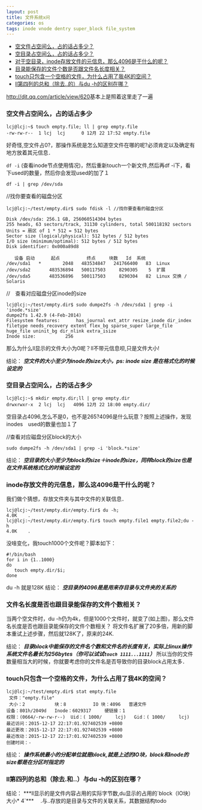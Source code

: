 ```yaml
---
layout: post
title: 文件系统x问
categories: os
tags: inode vnode dentry super_block file_system
---
```


*   [空文件占空间么，占的话占多少？](#empty_file)
*   [空目录占空间么，占的话占多少？](#empty_directory)
*   [对于空目录，inode存放文件的元信息，那么4096是干什么的呢？](#directory_4096)
*   [目录能保存的文件个数是否跟文件名长度相关？](#directory_and_file)
*   [touch只包含一个空格的文件，为什么占用了我4K的空间？](#empty_file_4k)
*   [ll第四列的总和（除去..的）与du -h的区别在哪？](#ll_and_du)


<http://djt.qq.com/article/view/620>基本上是照着这里走了一遍

<h3 id="empty_file">空文件占空间么，占的话占多少</h3>

    lcj@lcj:~$ touch empty.file; ll | grep empty.file
    -rw-rw-r--  1 lcj  lcj      0 12月 22 17:52 empty.file

好奇怪,空文件占0?，那操作系统是怎么知道空文件在哪的呢?必须肯定以及确定有地方放着其元信息．

`df -i` (查看inode节点使用情况)，然后重新touch一个新文件,然后再df -i下，看下used的数量，然后你会发现used的加了１

    df -i | grep /dev/sda       
    
//找你要查看的磁盘分区

    lcj@lcj:~/test/empty.dir$ sudo fdisk -l //找你要查看的磁盘分区

    Disk /dev/sda: 256.1 GB, 256060514304 bytes
    255 heads, 63 sectors/track, 31130 cylinders, total 500118192 sectors
    Units = 扇区 of 1 * 512 = 512 bytes
    Sector size (logical/physical): 512 bytes / 512 bytes
    I/O size (minimum/optimal): 512 bytes / 512 bytes
    Disk identifier: 0x000a89d8

       设备 启动      起点          终点     块数   Id  系统
    /dev/sda1   *        2048   483534847   241766400   83  Linux
    /dev/sda2       483536894   500117503     8290305    5  扩展
    /dev/sda5       483536896   500117503     8290304   82  Linux 交换 / Solaris

//　查看对应磁盘分区inode的size

    lcj@lcj:~/test/empty.dir$ sudo dumpe2fs -h /dev/sda1 | grep -i 'inode.*size'
    dumpe2fs 1.42.9 (4-Feb-2014)
    Filesystem features:      has_journal ext_attr resize_inode dir_index filetype needs_recovery extent flex_bg sparse_super large_file huge_file uninit_bg dir_nlink extra_isize
    Inode size:	          256

那么为什么ll显示的文件大小为0呢？ll不带元信息呗,只是文件大小!

结论： ***空文件的大小至少为inode的size大小，ps: inode size 是在格式化的时候设定的*** 　　　　　　

<h3 id="empty_directory">空目录占空间么，占的话占多少</h3>

    lcj@lcj:~$ mkdir empty.dir;ll | grep empty.dir
    drwxrwxr-x  2 lcj  lcj   4096 12月 22 18:00 empty.dir/
空目录占4096,怎么不是0，也不是265?4096是什么玩意？按照上述操作，发现inodes　used的数量也加１了

//查看对应磁盘分区block的大小

    sudo dumpe2fs -h /dev/sda1 | grep -i 'block.*size'
结论： ***空目录的大小至少为block的size＋inode的size，同样block的size也是在文件系统格式化的时候设定的***

<h3 id="directory_4096">inode存放文件的元信息，那么这4096是干什么的呢？</h3>
我们做个猜想，存放文件夹与其中文件的关联信息．

    lcj@lcj:~/test/empty.dir/empty.fir$ du -h;
    4.0K	.
    lcj@lcj:~/test/empty.dir/empty.fir$ touch empty.file1 empty.file2;du -h
    4.0K	.

没啥变化，我touch1000个文件呢？脚本如下：

    #!/bin/bash
    for i in {1..1000}
    do
       touch empty.dir/$i;
    done
du -h 就是128K
结论： ***空目录的4096是是用来存目录与文件夹的关系的***

<h3 id="directory_and_file">文件名长度是否也跟目录能保存的文件个数相关？</h3>

当两个空文件时，du -h仍为4k，但是1000个文件时，就变了(如上图)，那么文件名长度是否也跟目录能保存的文件个数相关？
将文件名扩展了20多倍，用新的脚本重试上述步骤，然后就128K了，原来的24K.

结论： ***目录block中能保存的文件名个数和文件名的长度有关，实际上linux操作系统文件名最长为256bytes（你可以试试`touch 1111...1111`）***
所以当你的文件数量相当大的时候，你就要考虑你的文件名是否导致你的目录block占用太多．

<h3 id="empty_file_4k">touch只包含一个空格的文件，为什么占用了我4K的空间？</h3>

    lcj@lcj:~/test/empty.dir$ stat empty.file
     文件："empty.file"
     大小：2         	块：8          IO 块：4096   普通文件
    设备：801h/2049d	Inode：6029317     硬链接：1
    权限：(0664/-rw-rw-r--)  Uid：( 1000/     lcj)   Gid：( 1000/     lcj)
    最近访问：2015-12-17 22:17:01.927402539 +0800
    最近更改：2015-12-17 22:17:01.927402539 +0800
    最近改动：2015-12-17 22:17:01.927402539 +0800
    创建时间：-
结论： ***操作系统最小的分配单位就是block,就是上述的IO块，block和inode的size都是在分区时指定的***

<h3 id="ll_and_du">ll第四列的总和（除去.和..）与du -h的区别在哪？</h3>
结论： ***ll显示的是文件内容占用的实际字节数,du显示的占用的`block（IO块）大小* 4`***　
.与..存放的是目录与文件的关联关系，其数据结构todo